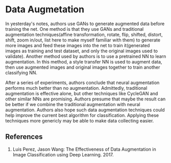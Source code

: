 # Data Augmetation

In yesterday's notes, authors use GANs to generate augmented data before training the net. One method is that they use GANs and traditional augmentation techniques(affine transformation, rotate, flip, shifted, distort, shift, zoom in/out, list here to make myself familiar with them) to generate more images and feed these images into the net to train it(generated images as training and test dataset, and only the original images used to validate). Another method used by authors is to use a pretrained NN to learn augmentation. In this method, a style transfer NN is used to augment data, then use augmented images and original images together to train another classifying NN.

After a series of experiments, authors conclude that neural augmentation performs much better than no augmentation. Admittedly, traditional augmentation is effective alone, but other techniques like CycleGAN and other similar NNs are promising. Authors presume that maybe the result can be better if we combine the traditional augmentation with neural augmentation. Authors also hope such data augmentation techniques could help improve the current best algorithm for classification. Applying these techniques more genericly may be able to make data collecting easier. 

## References
1. Luis Perez, Jason Wang: The Effectiveness of Data Augmentation in Image Classification using Deep Learning. 2017.